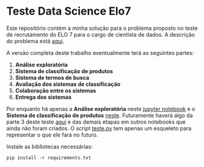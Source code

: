 # Teste Data Science Elo7

Este repositório contém a minha solução para o problema proposto no teste de recrutamento do ELO 7 para o cargo de cientista de dados.
A descrição do problema está [aqui](ELO7-DS-teste.md).

A versão completa deste trabalho eventualmente terá as seguintes partes:

1. **Análise exploratória**
1. **Sistema de classificação de produtos**
1. **Sistema de termos de busca**
1. **Avaliação dos sistemas de classificação**
1. **Colaboração entre os sistemas**
1. **Entrega dos sistemas**

Por enquanto há apenas a **Análise exploratória** neste [jupyter notebook](01_analise_exploratoria.ipynb)
e o **Sistema de classificação de produtos** [neste](02_classificacao_de_produto.ipynb).
Futuramente haverá algo da parte 3 deste teste [aqui](03_termo_de_busca.ipynb)
e das demais etapas em outros notebooks que ainda não foram criados. O script [teste.py](teste.py)
tem apenas um esqueleto para representar o que ele fará no futuro.

Instale as bibliotecas necessárias:

```shell
pip install -r requirements.txt
```
